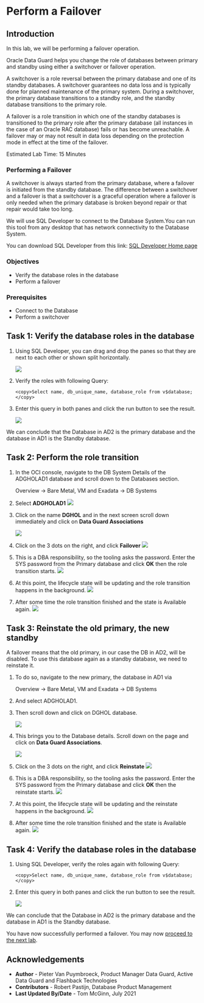 # Perform a Failover

## Introduction
In this lab, we will be performing a failover operation.

Oracle Data Guard helps you change the role of databases between primary and standby using either a switchover or failover operation.

A switchover is a role reversal between the primary database and one of its standby databases. A switchover guarantees no data loss and is typically done for planned maintenance of the primary system. During a switchover, the primary database transitions to a standby role, and the standby database transitions to the primary role.

A failover is a role transition in which one of the standby databases is transitioned to the primary role after the primary database (all instances in the case of an Oracle RAC database) fails or has become unreachable. A failover may or may not result in data loss depending on the protection mode in effect at the time of the failover.

Estimated Lab Time: 15 Minutes

### Performing a Failover

A switchover is always started from the primary database, where a failover is initiated from the standby database.
The difference between a switchover and a failover is that a switchover is a graceful operation where a failover is only needed when the primary database is broken beyond repair or that repair would take too long.

We will use SQL Developer to connect to the Database System.You can run this tool from any desktop that has network connectivity to the Database System.

You can download SQL Developer from this link: [SQL Developer Home page](https://www.oracle.com/be/database/technologies/appdev/sqldeveloper-landing.html)


### Objectives
- Verify the database roles in the database
- Perform a failover

### Prerequisites
- Connect to the Database
- Perform a switchover

## Task 1: Verify the database roles in the database

1. Using SQL Developer, you can drag and drop the panes so that they are next to each other or shown split horizontally.

    ![](./images/failover-01.png)

2. Verify the roles with following Query:

    ````
    <copy>Select name, db_unique_name, database_role from v$database;</copy>
    ````

3. Enter this query in both panes and click the run button to see the result.

    ![](./images/failover-02.png)

We can conclude that the Database in AD2 is the primary database and the database in AD1 is the Standby database.


## Task 2: Perform the role transition

1. In the OCI console, navigate to the DB System Details of the ADGHOLAD1 database and scroll down to the Databases section.

    Overview
    -> Bare Metal, VM and Exadata
    -> DB Systems

2. Select **ADGHOLAD1**
    ![](./images/failover-03.png)

3. Click on the name **DGHOL** and in the next screen scroll down immediately and click on **Data Guard Associations**

    ![](./images/failover-04.png)

4. Click on the 3 dots on the right, and click **Failover**
    ![](./images/failover-05.png)

5. This is a DBA responsibility, so the tooling asks the password. Enter the SYS password from the Primary database and click **OK** then the role transition starts.
    ![](./images/failover-06.png)

6. At this point, the lifecycle state will be updating and the role transition happens in the background.
    ![](./images/failover-07.png)

7. After some time the role transition finished and the state is Available again.
    ![](./images/failover-08.png)

## Task 3: Reinstate the old primary, the new standby

A failover means that the old primary, in our case the DB in AD2, will be disabled. To use this database again as a standby database, we need to reinstate it.

1. To do so, navigate to the new primary, the database in AD1 via

    Overview
    -> Bare Metal, VM and Exadata
    -> DB Systems

2. And select ADGHOLAD1.
3. Then scroll down and click on DGHOL database.

    ![](./images/failover-09.png)

4. This brings you to the Database details. Scroll down on the page and click on **Data Guard Associations**.

    ![](./images/failover-10.png)

5. Click on the 3 dots on the right, and click **Reinstate**
    ![](./images/failover-11.png)

6. This is a DBA responsibility, so the tooling asks the password. Enter the SYS password from the Primary database and click **OK** then the reinstate starts.
    ![](./images/failover-12.png)

7. At this point, the lifecycle state will be updating and the reinstate happens in the background.
    ![](./images/failover-13.png)

8. After some time the role transition finished and the state is Available again.
    ![](./images/failover-14.png)


## Task 4: Verify the database roles in the database

1. Using SQL Developer, verify the roles again with following Query:

    ````
    <copy>Select name, db_unique_name, database_role from v$database;</copy>
    ````

2. Enter this query in both panes and click the run button to see the result.

    ![](./images/failover-15.png)

We can conclude that the Database in AD2 is the primary database and the database in AD1 is the Standby database.

You have now successfully performed a failover. You may now [proceed to the next lab](#next).


## Acknowledgements

- **Author** - Pieter Van Puymbroeck, Product Manager Data Guard, Active Data Guard and Flashback Technologies
- **Contributors** - Robert Pastijn, Database Product Management
- **Last Updated By/Date** -  Tom McGinn, July 2021
